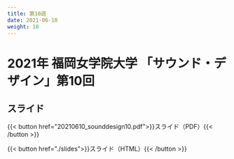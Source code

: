 ```yaml
---
title: 第10週
date: 2021-06-10
weight: 10
---
```



# 2021年 福岡女学院大学 「サウンド・デザイン」第10回

## スライド


{{< button href="20210610_sounddesign10.pdf">}}スライド（PDF）{{< /button >}}

{{< button href="./slides">}}スライド（HTML）{{< /button >}}

